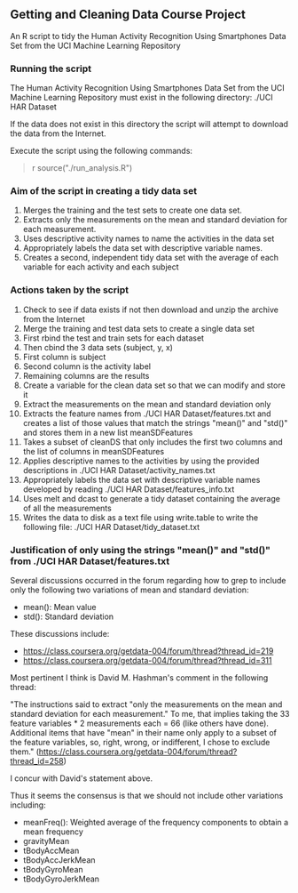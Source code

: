 ## Getting and Cleaning Data Course Project

An R script to tidy the Human Activity Recognition Using Smartphones Data Set from the UCI Machine Learning Repository

### Running the script

The Human Activity Recognition Using Smartphones Data Set from the UCI Machine Learning Repository must exist in the following directory:
	./UCI HAR Dataset

If the data does not exist in this directory the script will attempt to download the data from the Internet.

Execute the script using the following commands:
 > r
 > source("./run_analysis.R")

### Aim of the script in creating a tidy data set

1. Merges the training and the test sets to create one data set.
1. Extracts only the measurements on the mean and standard deviation for each measurement. 
1. Uses descriptive activity names to name the activities in the data set
1. Appropriately labels the data set with descriptive variable names. 
1. Creates a second, independent tidy data set with the average of each variable for each activity and each subject

### Actions taken by the script

1. Check to see if data exists if not then download and unzip the archive from the Internet
1. Merge the training and test data sets to create a single data set
 1. First rbind the test and train sets for each dataset
 1. Then cbind the 3 data sets (subject, y, x)
  1. First column is subject
  1. Second column is the activity label
  1. Remaining columns are the results
1. Create a variable for the clean data set so that we can modify and store it
1. Extract the measurements on the mean and standard deviation only
1. Extracts the feature names from ./UCI HAR Dataset/features.txt and creates a list of those values that match the strings "mean()" and "std()" and stores them in a new list meanSDFeatures
1. Takes a subset of cleanDS that only includes the first two columns and the list of columns in meanSDFeatures
1. Applies descriptive names to the activities by using the provided descriptions in ./UCI HAR Dataset/activity_names.txt
1. Appropriately labels the data set with descriptive variable names developed by reading ./UCI HAR Dataset/features_info.txt
1. Uses melt and dcast to generate a tidy dataset containing the average of all the measurements
1. Writes the data to disk as a text file using write.table to write the following file: ./UCI HAR Dataset/tidy_dataset.txt

### Justification of only using the strings "mean()" and "std()" from ./UCI HAR Dataset/features.txt

Several discussions occurred in the forum regarding how to grep to include only the following two variations of mean and standard deviation:
* mean(): Mean value
* std(): Standard deviation

These discussions include:
* https://class.coursera.org/getdata-004/forum/thread?thread_id=219
* https://class.coursera.org/getdata-004/forum/thread?thread_id=311

Most pertinent I think is David M. Hashman's comment in the following thread:

  "The instructions said to extract "only the measurements on the mean and 
   standard deviation for each measurement." To me, that implies taking the
   33 feature variables * 2 measurements each = 66 (like others have done).
   Additional items that have "mean" in their name only apply to a subset of
   the feature variables, so, right, wrong, or indifferent, I chose to exclude
   them." (https://class.coursera.org/getdata-004/forum/thread?thread_id=258)

I concur with David's statement above.

Thus it seems the consensus is that we should not include other variations including:
* meanFreq(): Weighted average of the frequency components to obtain a mean frequency
* gravityMean
* tBodyAccMean
* tBodyAccJerkMean
* tBodyGyroMean
* tBodyGyroJerkMean
